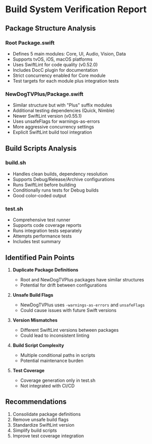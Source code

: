# Build System Verification Report

## Package Structure Analysis

### Root Package.swift
- Defines 5 main modules: Core, UI, Audio, Vision, Data
- Supports tvOS, iOS, macOS platforms
- Uses SwiftLint for code quality (v0.52.0)
- Includes DocC plugin for documentation
- Strict concurrency enabled for Core module
- Test targets for each module plus integration tests

### NewDogTVPlus/Package.swift
- Similar structure but with "Plus" suffix modules
- Additional testing dependencies (Quick, Nimble)
- Newer SwiftLint version (v0.55.1)
- Uses unsafeFlags for warnings-as-errors
- More aggressive concurrency settings
- Explicit SwiftLint build tool integration

## Build Scripts Analysis

### build.sh
- Handles clean builds, dependency resolution
- Supports Debug/Release/Archive configurations
- Runs SwiftLint before building
- Conditionally runs tests for Debug builds
- Good color-coded output

### test.sh
- Comprehensive test runner
- Supports code coverage reports
- Runs integration tests separately
- Attempts performance tests
- Includes test summary

## Identified Pain Points

1. **Duplicate Package Definitions**
   - Root and NewDogTVPlus packages have similar structures
   - Potential for drift between configurations

2. **Unsafe Build Flags**
   - NewDogTVPlus uses `-warnings-as-errors` and `unsafeFlags`
   - Could cause issues with future Swift versions

3. **Version Mismatches**
   - Different SwiftLint versions between packages
   - Could lead to inconsistent linting

4. **Build Script Complexity**
   - Multiple conditional paths in scripts
   - Potential maintenance burden

5. **Test Coverage**
   - Coverage generation only in test.sh
   - Not integrated with CI/CD

## Recommendations

1. Consolidate package definitions
2. Remove unsafe build flags
3. Standardize SwiftLint version
4. Simplify build scripts
5. Improve test coverage integration
